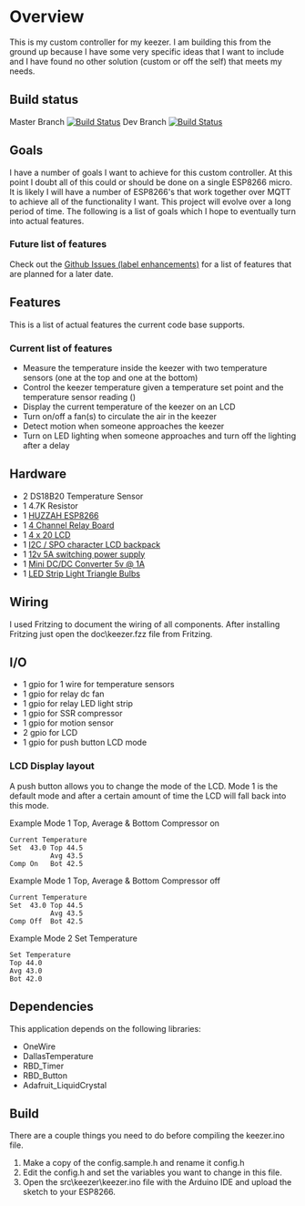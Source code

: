 # Overview
This is my custom controller for my keezer.  I am building this from the ground up because I have some very specific ideas that I want to include and I have found no other solution (custom or off the self) that meets my needs.

## Build status
Master Branch [![Build Status](https://travis-ci.org/mlinnen/my-keezer.svg?branch=master)](https://travis-ci.org/mlinnen/my-keezer) 
Dev Branch [![Build Status](https://travis-ci.org/mlinnen/my-keezer.svg?branch=dev)](https://travis-ci.org/mlinnen/my-keezer)

## Goals 
I have a number of goals I want to achieve for this custom controller.  At this point I doubt all of this could or should be done on a single ESP8266 micro.  It is likely I will have a number of ESP8266's that work together over MQTT to achieve all of the functionality I want.  This project will evolve over a long period of time.  The following is a list of goals which I hope to eventually turn into actual features.

### Future list of features
Check out the [Github Issues (label enhancements)](https://github.com/mlinnen/my-keezer/labels/enhancement) for a list of features that are planned for a later date.

## Features
This is a list of actual features the current code base supports.

### Current list of features
* Measure the temperature inside the keezer with two temperature sensors (one at the top and one at the bottom)
* Control the keezer temperature given a temperature set point and the temperature sensor reading ()
* Display the current temperature of the keezer on an LCD
* Turn on/off a fan(s) to circulate the air in the keezer
* Detect motion when someone approaches the keezer
* Turn on LED lighting when someone approaches and turn off the lighting after a delay

## Hardware
* 2 DS18B20 Temperature Sensor
* 1 4.7K Resistor
* 1 [HUZZAH ESP8266](https://www.adafruit.com/product/2471)
* 1 [4 Channel Relay Board](https://www.sunfounder.com/4-channel-5v-relay-shield-module.html)
* 1 [4 x 20 LCD](https://www.adafruit.com/product/498)
* 1 [I2C / SPO character LCD backpack](https://www.adafruit.com/product/292)
* 1 [12v 5A switching power supply](https://www.adafruit.com/product/352)
* 1 [Mini DC/DC Converter 5v @ 1A](https://www.adafruit.com/product/1065)
* 1 [LED Strip Light Triangle Bulbs](https://www.amazon.com/Triangle-Bulbs-T93003-Waterproof-Flexible/dp/B00IZA2URS)

## Wiring
I used Fritzing to document the wiring of all components.  After installing Fritzing just open the doc\keezer.fzz file from Fritzing.

## I/O
* 1 gpio for 1 wire for temperature sensors
* 1 gpio for relay dc fan
* 1 gpio for relay LED light strip
* 1 gpio for SSR compressor
* 1 gpio for motion sensor
* 2 gpio for LCD
* 1 gpio for push button LCD mode

### LCD Display layout
A push button allows you to change the mode of the LCD.  Mode 1 is the default mode and after a certain amount of time the LCD will fall back into this mode.

Example Mode 1 Top, Average & Bottom Compressor on
```
Current Temperature
Set  43.0 Top 44.5
          Avg 43.5
Comp On   Bot 42.5
```  
Example Mode 1 Top, Average & Bottom Compressor off
```
Current Temperature
Set  43.0 Top 44.5
          Avg 43.5
Comp Off  Bot 42.5
```  

Example Mode 2 Set Temperature
```
Set Temperature
Top 44.0
Avg 43.0
Bot 42.0
```

## Dependencies
This application depends on the following libraries:
* OneWire
* DallasTemperature
* RBD_Timer
* RBD_Button
* Adafruit_LiquidCrystal

## Build
There are a couple things you need to do before compiling the keezer.ino file.

1. Make a copy of the config.sample.h and rename it config.h
2. Edit the config.h and set the variables you want to change in this file.
3. Open the src\keezer\keezer.ino file with the Arduino IDE and upload the sketch to your ESP8266.